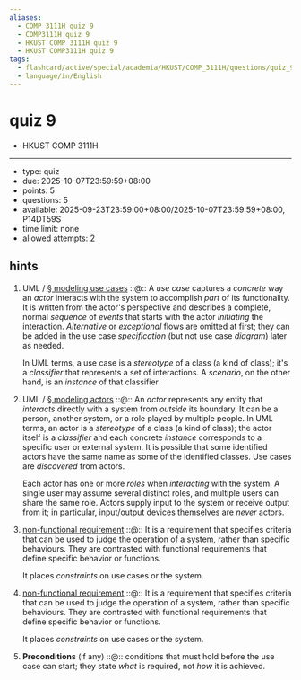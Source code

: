```yaml
---
aliases:
  - COMP 3111H quiz 9
  - COMP3111H quiz 9
  - HKUST COMP 3111H quiz 9
  - HKUST COMP3111H quiz 9
tags:
  - flashcard/active/special/academia/HKUST/COMP_3111H/questions/quiz_9
  - language/in/English
---
```


# quiz 9

- HKUST COMP 3111H

---

- type: quiz
- due: 2025-10-07T23:59:59+08:00
- points: 5
- questions: 5
- available: 2025-09-23T23:59:00+08:00/2025-10-07T23:59:59+08:00, P14DT59S
- time limit: none
- allowed attempts: 2

## hints

1. UML / [§ modeling use cases](../UML.md#modeling%20use%20cases) ::@:: A _use case_ captures a _concrete_ way an _actor_ interacts with the system to accomplish _part_ of its functionality. It is written from the actor's perspective and describes a complete, normal _sequence_ of _events_ that starts with the actor _initiating_ the interaction. _Alternative_ or _exceptional_ flows are omitted at first; they can be added in the use case _specification_ \(but not use case _diagram_\) later as needed. <p> In UML terms, a use case is a _stereotype_ of a class \(a kind of class\); it's a _classifier_ that represents a set of interactions. A _scenario_, on the other hand, is an _instance_ of that classifier. <!--SR:!2025-11-13,10,270!2025-11-27,17,250-->
2. UML / [§ modeling actors](../UML.md#modeling%20actors) ::@:: An _actor_ represents any entity that _interacts_ directly with a system from _outside_ its boundary. It can be a person, another system, or a role played by multiple people. In UML terms, an actor is a _stereotype_ of a class \(a kind of class\); the actor itself is a _classifier_ and each concrete _instance_ corresponds to a specific user or external system. It is possible that some identified actors have the same name as some of the identified classes. Use cases are _discovered_ from actors. <p> Each actor has one or more _roles_ when _interacting_ with the system. A single user may assume several distinct roles, and multiple users can share the same role. Actors supply input to the system or receive output from it; in particular, input/output devices themselves are _never_ actors. <!--SR:!2025-11-18,15,290!2025-11-18,15,290-->
3. [non-functional requirement](../../../../../general/non-functional%20requirement.md) ::@:: It is a requirement that specifies criteria that can be used to judge the operation of a system, rather than specific behaviours. They are contrasted with functional requirements that define specific behavior or functions. <p> It places _constraints_ on use cases or the system. <!--SR:!2025-11-19,16,290!2025-11-19,16,290-->
4. [non-functional requirement](../../../../../general/non-functional%20requirement.md) ::@:: It is a requirement that specifies criteria that can be used to judge the operation of a system, rather than specific behaviours. They are contrasted with functional requirements that define specific behavior or functions. <p> It places _constraints_ on use cases or the system. <!--SR:!2025-11-19,16,290!2025-11-19,16,290-->
5. __Preconditions__ \(if any\) ::@:: conditions that must hold before the use case can start; they state _what_ is required, not _how_ it is achieved. <!--SR:!2025-11-18,15,290!2025-11-18,15,290-->
